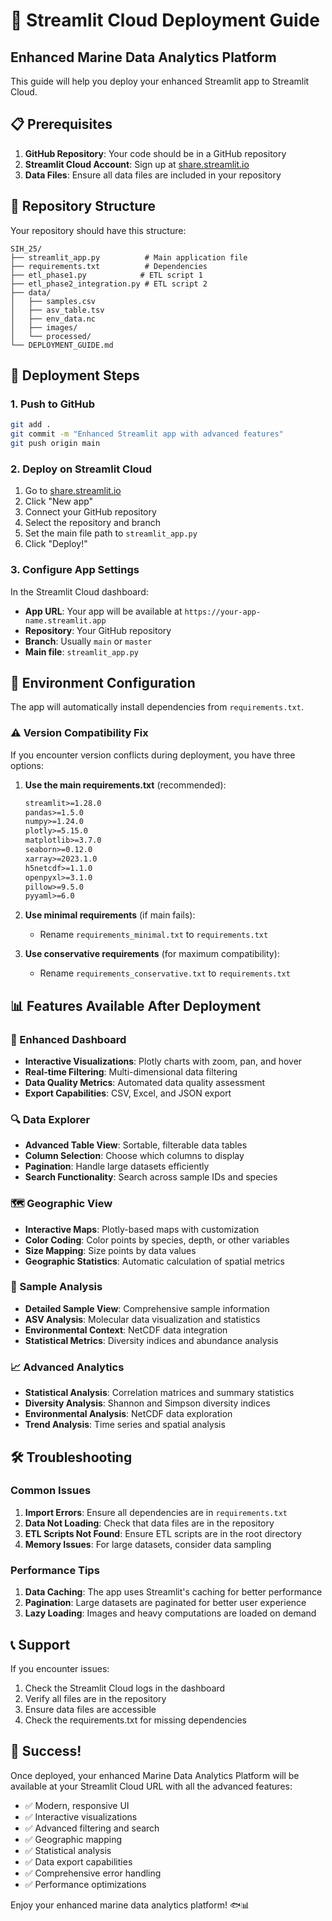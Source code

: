 # 🚀 Streamlit Cloud Deployment Guide

## Enhanced Marine Data Analytics Platform

This guide will help you deploy your enhanced Streamlit app to Streamlit Cloud.

## 📋 Prerequisites

1. **GitHub Repository**: Your code should be in a GitHub repository
2. **Streamlit Cloud Account**: Sign up at [share.streamlit.io](https://share.streamlit.io)
3. **Data Files**: Ensure all data files are included in your repository

## 🔧 Repository Structure

Your repository should have this structure:
```
SIH_25/
├── streamlit_app.py          # Main application file
├── requirements.txt          # Dependencies
├── etl_phase1.py            # ETL script 1
├── etl_phase2_integration.py # ETL script 2
├── data/
│   ├── samples.csv
│   ├── asv_table.tsv
│   ├── env_data.nc
│   ├── images/
│   └── processed/
└── DEPLOYMENT_GUIDE.md
```

## 🚀 Deployment Steps

### 1. Push to GitHub
```bash
git add .
git commit -m "Enhanced Streamlit app with advanced features"
git push origin main
```

### 2. Deploy on Streamlit Cloud

1. Go to [share.streamlit.io](https://share.streamlit.io)
2. Click "New app"
3. Connect your GitHub repository
4. Select the repository and branch
5. Set the main file path to `streamlit_app.py`
6. Click "Deploy!"

### 3. Configure App Settings

In the Streamlit Cloud dashboard:
- **App URL**: Your app will be available at `https://your-app-name.streamlit.app`
- **Repository**: Your GitHub repository
- **Branch**: Usually `main` or `master`
- **Main file**: `streamlit_app.py`

## 🔧 Environment Configuration

The app will automatically install dependencies from `requirements.txt`. 

### ⚠️ Version Compatibility Fix

If you encounter version conflicts during deployment, you have three options:

1. **Use the main requirements.txt** (recommended):
   ```txt
   streamlit>=1.28.0
   pandas>=1.5.0
   numpy>=1.24.0
   plotly>=5.15.0
   matplotlib>=3.7.0
   seaborn>=0.12.0
   xarray>=2023.1.0
   h5netcdf>=1.1.0
   openpyxl>=3.1.0
   pillow>=9.5.0
   pyyaml>=6.0
   ```

2. **Use minimal requirements** (if main fails):
   - Rename `requirements_minimal.txt` to `requirements.txt`

3. **Use conservative requirements** (for maximum compatibility):
   - Rename `requirements_conservative.txt` to `requirements.txt`

## 📊 Features Available After Deployment

### 🎯 Enhanced Dashboard
- **Interactive Visualizations**: Plotly charts with zoom, pan, and hover
- **Real-time Filtering**: Multi-dimensional data filtering
- **Data Quality Metrics**: Automated data quality assessment
- **Export Capabilities**: CSV, Excel, and JSON export

### 🔍 Data Explorer
- **Advanced Table View**: Sortable, filterable data tables
- **Column Selection**: Choose which columns to display
- **Pagination**: Handle large datasets efficiently
- **Search Functionality**: Search across sample IDs and species

### 🗺️ Geographic View
- **Interactive Maps**: Plotly-based maps with customization
- **Color Coding**: Color points by species, depth, or other variables
- **Size Mapping**: Size points by data values
- **Geographic Statistics**: Automatic calculation of spatial metrics

### 🔬 Sample Analysis
- **Detailed Sample View**: Comprehensive sample information
- **ASV Analysis**: Molecular data visualization and statistics
- **Environmental Context**: NetCDF data integration
- **Statistical Metrics**: Diversity indices and abundance analysis

### 📈 Advanced Analytics
- **Statistical Analysis**: Correlation matrices and summary statistics
- **Diversity Analysis**: Shannon and Simpson diversity indices
- **Environmental Analysis**: NetCDF data exploration
- **Trend Analysis**: Time series and spatial analysis

## 🛠️ Troubleshooting

### Common Issues

1. **Import Errors**: Ensure all dependencies are in `requirements.txt`
2. **Data Not Loading**: Check that data files are in the repository
3. **ETL Scripts Not Found**: Ensure ETL scripts are in the root directory
4. **Memory Issues**: For large datasets, consider data sampling

### Performance Tips

1. **Data Caching**: The app uses Streamlit's caching for better performance
2. **Pagination**: Large datasets are paginated for better user experience
3. **Lazy Loading**: Images and heavy computations are loaded on demand

## 📞 Support

If you encounter issues:
1. Check the Streamlit Cloud logs in the dashboard
2. Verify all files are in the repository
3. Ensure data files are accessible
4. Check the requirements.txt for missing dependencies

## 🎉 Success!

Once deployed, your enhanced Marine Data Analytics Platform will be available at your Streamlit Cloud URL with all the advanced features:

- ✅ Modern, responsive UI
- ✅ Interactive visualizations
- ✅ Advanced filtering and search
- ✅ Geographic mapping
- ✅ Statistical analysis
- ✅ Data export capabilities
- ✅ Comprehensive error handling
- ✅ Performance optimizations

Enjoy your enhanced marine data analytics platform! 🐟📊
